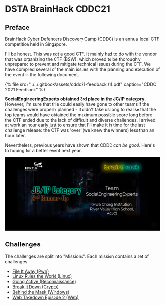 # DSTA BrainHack CDDC21

## Preface

BrainHack Cyber Defenders Discovery Camp \(CDDC\) is an annual local CTF competition held in Singapore.

I'll be honest. This was _not_ a good CTF. It mainly had to do with the vendor that was organizing the CTF \(BSW\), which proved to be thoroughly unprepared to prevent and mitigate technical issues during the CTF. We have compiled several of the main issues with the planning and execution of the event in the following document.

{% file src="../../.gitbook/assets/cddc21-feedback \(1\).pdf" caption="CDDC 2021 Feedback" %}

**SocialEngineeringExperts obtained 3rd place in the JC/IP category.** However, I'm sure that title could easily have gone to other teams if the challenges were properly planned - it didn't take us long to realise that the top teams would have obtained the maximum possible score long before the CTF ended due to the lack of difficult and diverse challenges. I arrived at work an hour early just to ensure that I'll make it in time for the last challenge release: the CTF was 'over' \(we knew the winners\) less than an hour later.

Nevertheless, previous years have shown that CDDC _can be good._ Here's to hoping for a better event next year.

![](../../.gitbook/assets/results.jpeg)

## Challenges

The challenges are split into "Missions". Each mission contains a set of challenges. 

* [File It Away \(Pwn\)](file-it-away-pwn.md)
* [Linux Rules the World \(Linux\) ](linux-rules-the-world-linux.md)
* [Going Active \(Reconnaissance\)](going-active-reconnaissance.md)
* [Break it Down \(Crypto\)](break-it-down-crypto.md)
* [Behind the Mask \(Windows\)](behind-the-mask-windows.md)
* [Web Takedown Episode 2 \(Web\)](web-takedown-episode-2-web.md)

